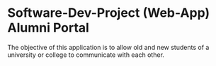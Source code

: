 # Software-Dev-Project (Web-App) Alumni Portal
The objective of this application is to allow old and new students of a university or college to communicate with each other.
